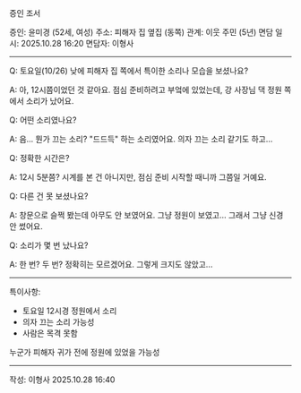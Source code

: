 증인 조서

증인: 윤미경 (52세, 여성)
주소: 피해자 집 옆집 (동쪽)
관계: 이웃 주민 (5년)
면담 일시: 2025.10.28 16:20
면담자: 이형사

---

Q: 토요일(10/26) 낮에 피해자 집 쪽에서 특이한 소리나 모습을 보셨나요?

A: 아, 12시쯤이었던 것 같아요. 
   점심 준비하려고 부엌에 있었는데,
   강 사장님 댁 정원 쪽에서 소리가 났어요.

Q: 어떤 소리였나요?

A: 음... 뭔가 끄는 소리? 
   "드드득" 하는 소리였어요.
   의자 끄는 소리 같기도 하고...

Q: 정확한 시간은?

A: 12시 5분쯤? 
   시계를 본 건 아니지만, 
   점심 준비 시작할 때니까 그쯤일 거예요.

Q: 다른 건 못 보셨나요?

A: 창문으로 슬쩍 봤는데 아무도 안 보였어요.
   그냥 정원이 보였고...
   그래서 그냥 신경 안 썼어요.

Q: 소리가 몇 번 났나요?

A: 한 번? 두 번? 
   정확히는 모르겠어요.
   그렇게 크지도 않았고...

---

특이사항:
- 토요일 12시경 정원에서 소리
- 의자 끄는 소리 가능성
- 사람은 목격 못함

누군가 피해자 귀가 전에 
정원에 있었을 가능성

---
작성: 이형사
2025.10.28 16:40